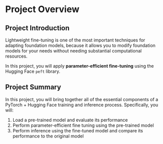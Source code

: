 # Project Overview
## Project Introduction
Lightweight fine-tuning is one of the most important techniques for adapting foundation models, because it allows you to modify foundation models for your needs without needing substantial computational resources.

In this project, you will apply __parameter-efficient fine-tuning__ using the Hugging Face `peft` library.

## Project Summary
In this project, you will bring together all of the essential components of a PyTorch + Hugging Face training and inference process. Specifically, you will:

1. Load a pre-trained model and evaluate its performance
2. Perform parameter-efficient fine tuning using the pre-trained model
3. Perform inference using the fine-tuned model and compare its performance to the original model